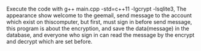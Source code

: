 Execute the code with g++ main.cpp -std=c++11 -lgcrypt -lsqlite3,
The appearance show welcome to the geemail,
send message to the account which exist on thiscomputer,
but first, must sign in before send message,
this program is about the encryption, and save the data(message) in the database, 
and everyone who sign in can read the message by the encrypt and decrypt which are set before.


